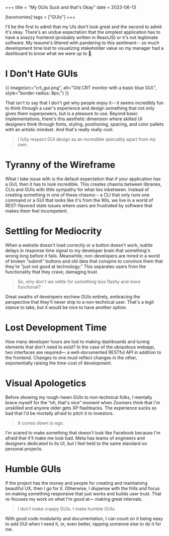+++
title = "My GUIs Suck and that's Okay"
date = 2023-06-13 

[taxonomies]
tags = ["GUIs"]
+++

I'll be the first to admit that my UIs don't look great and the second to admit it's okay. There's an undue expectation that the simplest application has to have a snazzy frontend (probably written in ReactJS) or it's not legitimate software. My resume's littered with pandering to this sentiment-- so much development time lost to visualizing stakeholder value so my manager had a dashboard to know what we were up to 🤢.

<!-- more -->

# I Don't Hate GUIs

{{ image(src="crt_gui.png",
         alt="Old CRT monitor with a basic blue GUI.",
         style="border-radius: 8px;") }}

That isn't to say that I don't get why people enjoy it-- it seems incredibly fun to think through a user's experience and design something that not only gives them superpowers, but is a pleasure to use. Beyond basic implementations, there's this aesthetic dimension where skilled UI designers think through fonts, styling, positioning, spacing, and color pallets with an artistic mindset. And that's really really cool.

> I fully respect GUI design as an incredible speciality apart from my own.

# Tyranny of the Wireframe

What I take issue with is the default expectation that if your application has a GUI, then it has to look incredible. This creates chasms between libraries, CLIs and GUIs with little sympathy for what lies inbetween. Instead of creating something in one of these chasms-- a CLI that only runs one command or a GUI that looks like it's from the 90s, we live in a world of REST-flavored state issues where users are frustrated by software that makes them feel incompetent.

# Settling for Mediocrity

When a website doesn't load correctly or a button doesn't work, subtle delays in response time signal to my developer brain that something's wrong long before it fails. Meanwhile, non-developers are mired in a world of broken “submit” buttons and old data that conspire to convince them that they're “just not good at technology.” This separates users from the functionality that they crave, damaging trust. 

> So, why don't we settle for something less flashy and more functional?

Great swaths of developers eschew GUIs entirely, embracing the perspective that they'll never ship to a non-technical user. That's a legit stance to take, but it would be nice to have another option.

# Lost Development Time

How many developer hours are lost to making dashboards and tuning elements that don't need to exist? In the case of the ubiquitous webapp, two interfaces are required— a well-documented RESTful API in addition to the frontend. Changes to one must reflect changes in the other, exponentially raising the time-cost of development.

# Visual Apologetics

Before showing my rough-hewn GUIs to non-technical folks, I mentally brace myself for the “oh, that's nice” moment when Zoomers think that I'm unskilled and anyone older gets XP flashbacks. The experience sucks so bad that I'd be mortally afraid to pitch it to investors.

> It comes down to ego.

I'm scared to make something that doesn't look like Facebook because I'm afraid that it'll make me look bad. Meta has teams of engineers and designers dedicated to its UI, but I feel held to the same standard on personal projects.

# Humble GUIs

If the project has the money and people for creating and maintaining beautiful UX, then I go for it. Otherwise, I dispense with the frills and focus on making something responsive that just works and builds user trust. That re-focuses my work on what I'm good at— making great internals. 

> I don't make crappy GUIs. I make humble GUIs.

With good code modularity and documentation, I can count on it being easy to add GUI when I need it, or, even better, tapping someone else to do it for me.


